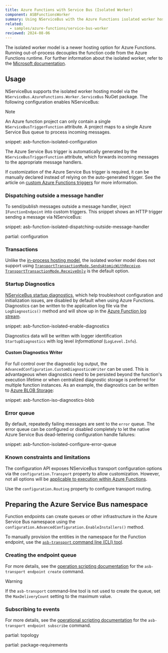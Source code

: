 ```yaml
---
title: Azure Functions with Service Bus (Isolated Worker)
component: ASBFunctionsWorker
summary: Using NServiceBus with the Azure Functions isolated worker hosting model.
related:
  - samples/azure-functions/service-bus-worker
reviewed: 2024-08-06
---
```


The isolated worker model is a newer hosting option for Azure Functions. Running out-of-process decouples the function code from the Azure Functions runtime. For further information about the isolated worker, refer to the [Microsoft documentation](https://docs.microsoft.com/en-us/azure/azure-functions/dotnet-isolated-process-guide).

## Usage

NServiceBus supports the isolated worker hosting model via the `NServiceBus.AzureFunctions.Worker.ServiceBus` NuGet package. The following configuration enables NServiceBus:

> [!NOTE]
> An Azure function project can only contain a single `NServiceBusTriggerFunction` attribute. A project maps to a single Azure Service Bus queue to process incoming messages.

snippet: asb-function-isolated-configuration

The Azure Service Bus trigger is automatically generated by the `NServiceBusTriggerFunction` attribute, which forwards incoming messages to the appropriate message handlers.

If customization of the Azure Service Bus trigger is required, it can be manually declared instead of relying on the auto-generated trigger. See the article on [custom Azure Functions triggers](/nservicebus/hosting/azure-functions-service-bus/custom-triggers.md) for more information.

### Dispatching outside a message handler

To send/publish messages outside a message handler, inject `IFunctionEndpoint` into custom triggers. This snippet shows an HTTP trigger sending a message via NServiceBus:

snippet: asb-function-isolated-dispatching-outside-message-handler

partial: configuration

### Transactions

Unlike the [in-process hosting model](/nservicebus/hosting/azure-functions-service-bus/in-process/), the isolated worker model does not support using [`TransportTransactionMode.SendsAtomicWithReceive`](/transports/transactions.md#transactions-transport-transaction-sends-atomic-with-receive). [`TransportTransactionMode.ReceiveOnly`](/transports/transactions.md#transactions-transport-transaction-receive-only) is the default option.

### Startup Diagnostics

[NServiceBus startup diagnostics](/nservicebus/hosting/startup-diagnostics.md), which help troubleshoot configuration and initialization issues, are disabled by default when using Azure Functions. Diagnostics can be written to the application log file via the `LogDiagnostics()` method and will show up in the [Azure Function log stream](https://learn.microsoft.com/en-us/azure/azure-functions/streaming-logs?tabs=built-in%2Cazure-portal).

snippet: asb-function-isolated-enable-diagnostics

Diagnostics data will be written with logger identification `StartupDiagnostics` with log level *Informational* (`LogLevel.Info`).

#### Custom Diagnostics Writer

For full control over the diagnostic log output, the `AdvancedConfiguration.CustomDiagnosticsWriter` can be used. This is advantageous when diagnostics need to be persisted beyond the function's execution lifetime or when centralized diagnostic storage is preferred for multiple function instances. As an example, the diagnostics can be written to [Azure BLOB Storage](https://learn.microsoft.com/en-us/azure/storage/blobs/storage-quickstart-blobs-dotnet?tabs=visual-studio%2Cmanaged-identity%2Croles-azure-portal%2Csign-in-azure-cli%2Cidentity-visual-studio&pivots=blob-storage-quickstart-scratch):

snippet: asb-function-iso-diagnostics-blob

### Error queue

By default, repeatedly failing messages are sent to the `error` queue. The error queue can be configured or disabled completely to let the native Azure Service Bus dead-lettering configuration handle failures:

snippet: asb-function-isolated-configure-error-queue

### Known constraints and limitations

The configuration API exposes NServiceBus transport configuration options via the `configuration.Transport` property to allow customization. However, not all options will be [applicable to execution within Azure Functions](./analyzers.md).

Use the `configuration.Routing` property to configure transport routing.

## Preparing the Azure Service Bus namespace

Function endpoints can create queues or other infrastructure in the Azure Service Bus namespace using the `configuration.AdvancedConfiguration.EnableInstallers()` method.

To manually provision the entities in the namespace for the Function endpoint, use the [`asb-transport` command line (CLI) tool](/transports/azure-service-bus/operational-scripting.md).

### Creating the endpoint queue

For more details, see the [operation scripting documentation](/transports/azure-service-bus/operational-scripting.md#available-commands-asb-transport-endpoint-create) for the `asb-transport endpoint create` command.

> [!WARNING]
> If the `asb-transport` command-line tool is not used to create the queue, set the `MaxDeliveryCount` setting to the maximum value.

### Subscribing to events

For more details, see the [operational scripting documentation](/transports/azure-service-bus/operational-scripting.md#available-commands-asb-transport-endpoint-subscribe) for the `asb-transport endpoint subscribe` command.

partial: topology

partial: package-requirements
